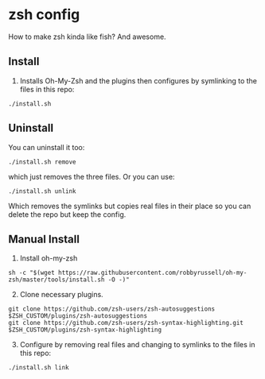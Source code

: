 # zsh config
How to make zsh kinda like fish? And awesome.

## Install
1. Installs Oh-My-Zsh and the plugins then configures by symlinking to the files in this repo:
```
./install.sh 
```

## Uninstall
You can uninstall it too:
```
./install.sh remove
```
which just removes the three files. Or you can use: 
```
./install.sh unlink
```
Which removes the symlinks but copies real files in their place so you can delete the repo but keep the config.

## Manual Install
1. Install oh-my-zsh
```
sh -c "$(wget https://raw.githubusercontent.com/robbyrussell/oh-my-zsh/master/tools/install.sh -O -)"
```

2. Clone necessary plugins.
```
git clone https://github.com/zsh-users/zsh-autosuggestions $ZSH_CUSTOM/plugins/zsh-autosuggestions
git clone https://github.com/zsh-users/zsh-syntax-highlighting.git $ZSH_CUSTOM/plugins/zsh-syntax-highlighting
```

3. Configure by removing real files and changing to symlinks to the files in this repo:
```
./install.sh link
```